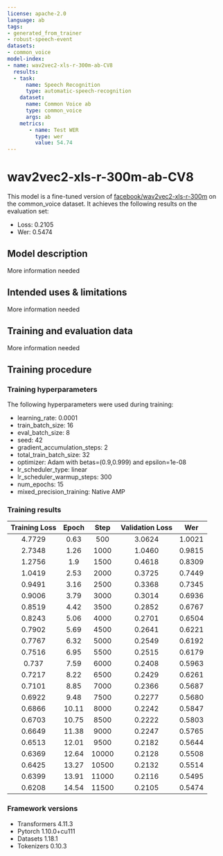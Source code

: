 ```yaml
---
license: apache-2.0
language: ab
tags:
- generated_from_trainer
- robust-speech-event
datasets:
- common_voice
model-index:
- name: wav2vec2-xls-r-300m-ab-CV8
  results:
  - task: 
      name: Speech Recognition
      type: automatic-speech-recognition
    dataset:
      name: Common Voice ab
      type: common_voice
      args: ab
    metrics:
       - name: Test WER
         type: wer
         value: 54.74
---
```



# wav2vec2-xls-r-300m-ab-CV8

This model is a fine-tuned version of [facebook/wav2vec2-xls-r-300m](https://huggingface.co/facebook/wav2vec2-xls-r-300m) on the common_voice dataset.
It achieves the following results on the evaluation set:
- Loss: 0.2105
- Wer: 0.5474

## Model description

More information needed

## Intended uses & limitations

More information needed

## Training and evaluation data

More information needed

## Training procedure

### Training hyperparameters

The following hyperparameters were used during training:
- learning_rate: 0.0001
- train_batch_size: 16
- eval_batch_size: 8
- seed: 42
- gradient_accumulation_steps: 2
- total_train_batch_size: 32
- optimizer: Adam with betas=(0.9,0.999) and epsilon=1e-08
- lr_scheduler_type: linear
- lr_scheduler_warmup_steps: 300
- num_epochs: 15
- mixed_precision_training: Native AMP

### Training results

| Training Loss | Epoch | Step  | Validation Loss | Wer    |
|:-------------:|:-----:|:-----:|:---------------:|:------:|
| 4.7729        | 0.63  | 500   | 3.0624          | 1.0021 |
| 2.7348        | 1.26  | 1000  | 1.0460          | 0.9815 |
| 1.2756        | 1.9   | 1500  | 0.4618          | 0.8309 |
| 1.0419        | 2.53  | 2000  | 0.3725          | 0.7449 |
| 0.9491        | 3.16  | 2500  | 0.3368          | 0.7345 |
| 0.9006        | 3.79  | 3000  | 0.3014          | 0.6936 |
| 0.8519        | 4.42  | 3500  | 0.2852          | 0.6767 |
| 0.8243        | 5.06  | 4000  | 0.2701          | 0.6504 |
| 0.7902        | 5.69  | 4500  | 0.2641          | 0.6221 |
| 0.7767        | 6.32  | 5000  | 0.2549          | 0.6192 |
| 0.7516        | 6.95  | 5500  | 0.2515          | 0.6179 |
| 0.737         | 7.59  | 6000  | 0.2408          | 0.5963 |
| 0.7217        | 8.22  | 6500  | 0.2429          | 0.6261 |
| 0.7101        | 8.85  | 7000  | 0.2366          | 0.5687 |
| 0.6922        | 9.48  | 7500  | 0.2277          | 0.5680 |
| 0.6866        | 10.11 | 8000  | 0.2242          | 0.5847 |
| 0.6703        | 10.75 | 8500  | 0.2222          | 0.5803 |
| 0.6649        | 11.38 | 9000  | 0.2247          | 0.5765 |
| 0.6513        | 12.01 | 9500  | 0.2182          | 0.5644 |
| 0.6369        | 12.64 | 10000 | 0.2128          | 0.5508 |
| 0.6425        | 13.27 | 10500 | 0.2132          | 0.5514 |
| 0.6399        | 13.91 | 11000 | 0.2116          | 0.5495 |
| 0.6208        | 14.54 | 11500 | 0.2105          | 0.5474 |


### Framework versions

- Transformers 4.11.3
- Pytorch 1.10.0+cu111
- Datasets 1.18.1
- Tokenizers 0.10.3
